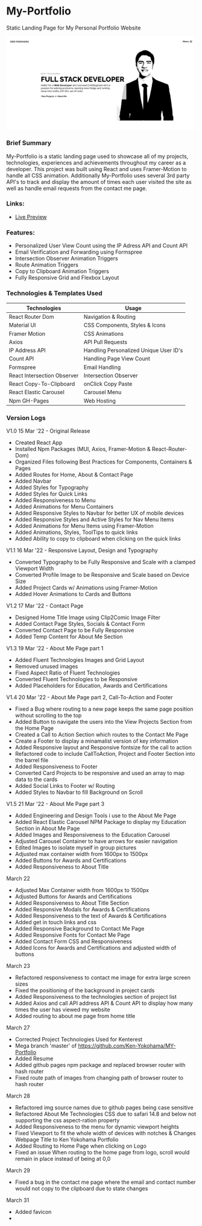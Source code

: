 # My-Portfolio
Static Landing Page for My Personal Portfolio Website

![Ken Yokohama Portfolio Logo](https://github.com/Ken-Yokohama/My-Portfolio/blob/master/cover.JPG?raw=true)

### Brief Summary
My-Portfolio is a static landing page used to showcase all of my projects, technologies, experiences and achievements throughout my career as a developer. This project was built using React and uses Framer-Motion to handle all CSS animation. Additionally My-Portfolio uses several 3rd party API's to track and display the amount of times each user visited the site as well as handle email requests from the contact me page.

### Links:
- [Live Preview](https://KenYokohama.com/)

### Features:
- Personalized User View Count using the IP Adress API and Count API
- Email Verification and Forwarding using Formspree
- Intersection Observer Animation Triggers
- Route Animation Triggers
- Copy to Clipboard Animation Triggers
- Fully Responsive Grid and Flexbox Layout

### Technologies & Templates Used
| Technologies | Usage                                      |
| ----------------- | ------------------------------------------------ |
| React Router Dom | Navigation & Routing |
| Material UI | CSS Components, Styles & Icons       |
| Framer Motion| CSS Animations|
| Axios| API Pull Requests|
| IP Address API| Handling Personalized Unique User ID's|
| Count API| Handling Page View Count|
| Formspree| Email Handling|
| React Intersection Observer| Intersection Observer|
| React Copy-To-Clipboard | onClick Copy Paste |
| React Elastic Carousel| Carousel Menu|
| Npm GH-Pages | Web Hosting |

### Version Logs
V1.0 15 Mar '22 - Original Release

- Created React App
- Installed Npm Packages (MUI, Axios, Framer-Motion & React-Router-Dom)
- Organized Files following Best Practices for Components, Containers & Pages
- Added Routes for Home, About & Contact Page
- Added Navbar
- Added Styles for Typography
- Added Styles for Quick Links
- Added Responsiveness to Menu
- Added Animations for Menu Containers
- Added Responsive Styles to Navbar for better UX of mobile devices
- Added Responsive Styles and Active Styles for Nav Menu Items
- Added Animations for Menu Items using Framer-Motion
- Added Animations, Styles, ToolTips to quick links
- Added Ability to copy to clipboard when clicking on the quick links

V1.1 16 Mar '22 - Responsive Layout, Design and Typography

- Converted Typography to be Fully Responsive and Scale with a clamped Viewport Width
- Converted Profile Image to be Responsive and Scale based on Device Size
- Added Project Cards w/ Animations using Framer-Motion
- Added Hover Animations to Cards and Buttons


V1.2 17 Mar '22 - Contact Page

- Designed Home Title Image using Clip2Comic Image Filter
- Added Contact Page Styles, Socials & Contact Form
- Converted Contact Page to be Fully Responsive
- Added Temp Content for About Me Section

V1.3 19 Mar '22 - About Me Page part 1

- Added Fluent Technologies Images and Grid Layout
- Removed unused images
- Fixed Aspect Ratio of Fluent Technologies
- Converted Fluent Technologies to be Responsive
- Added Placeholders for Education, Awards and Certifications


V1.4 20 Mar '22 - About Me Page part 2, Call-To-Action and Footer

- Fixed a Bug where routing to a new page keeps the same page position without scrolling to the top
- Added Button to navigate the users into the View Projects Section from the Home Page
- Created a Call to Action Section which routes to the Contact Me Page
- Create a Footer to display a minamalist version of key information
- Added Responsive layout and Responsive fontsize for the call to action
- Refactored code to include CallToAction, Project and Footer Section into the barrel file
- Added Responsiveness to Footer
- Converted Card Projects to be responsive and used an array to map data to the cards
- Added Social Links to Footer w/ Routing
- Added Styles to Navbar to fill Background on Scroll


V1.5 21 Mar '22 - About Me Page part 3

- Added Engineering and Design Tools i use to the About Me Page
- Added React Elastic Carousel NPM Package to display my Education Section in About Me Page
- Added Images and Responsiveness to the Education Carousel
- Adjusted Carousel Container to have arrows for easier navigation
- Edited Images to isolate myself in group pictures
- Adjusted max container width from 1600px to 1500px
- Added Buttons for Awards and Certifications
- Added Responsiveness to About Title 

March 22

 - Adjusted Max Container width from 1600px to 1500px
 - Adjusted Buttons for Awards and Certifications
 - Added Responsiveness to About Title Section
 - Added Responsive Modals for Awards & Certifications
 - Added Responsiveness to the text of Awards & Certifications
 - Added get in touch links and css
 - Added Responsive Background to Contact Me Page
 - Added Responsive Fonts for Contact Me Page
 - Added Contact Form CSS and Responsiveness
 - Added Icons for Awards and Certifications and adjusted width of buttons 

March 23
 - Refactored responsiveness to contact me image for extra large screen sizes
 - Fixed the positioning of the background in project cards
 - Added Responsiveness to the technologies section of project list
 - Added Axios and call API address API & Count API to display how many times the user has viewed my website
 - Added routing to about me page from home title

March 27
 - Corrected Project Technologies Used for Kenterest 
 - Mega branch 'master' of https://github.com/Ken-Yokohama/MY-Portfolio
 - Added Resume
 - Added github pages npm package and replaced browser router with hash router
 - Fixed route path of images from changing path of browser router to hash router

March 28 
 - Refactored img source names due to github pages being case sensitive 
 - Refactored About Me Technologies CSS due to safari 14.8 and below not supporting the css aspect-ration property 
 - Added Responsiveness to the menu for dynamic viewport heights
 - Fixed Viewport to fit the whole width of devices with notches & Changes Webpage Title to Ken Yokohama Portfolio
 - Added Routing to Home Page when clicking on Logo  
 - Fixed an issue When routing to the home page from logo, scroll would remain in place instead of being at 0,0

March 29
 - Fixed a bug in the contact me page where the email and contact number would not copy to the clipboard due to state changes 

March 31 
 - Added favicon
 - 

